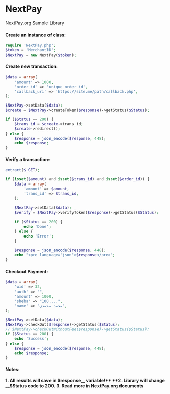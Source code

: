 # NextPay
NextPay.org Sample Library

#### Create an instance of class:
```PHP
require 'NextPay.php';
$token = 'MerchantID';
$NextPay = new NextPay($token);
```

#### Create new transaction:
```PHP
$data = array(
	'amount' => 1000,
	'order_id' => 'unique order id',
	'callback_uri' => 'https://site.me/path/callback.php',
);

$NextPay->setData($data);
$create = $NextPay->createToken($response)->getStatus($Status);

if ($Status == 200) {
	$trans_id = $create->trans_id;
	$create->redirect();
} else {
	$response = json_encode($response, 448);
	echo $response;
}
```

#### Verify a transaction:
```PHP
extract($_GET);

if (isset($amount) and isset($trans_id) and isset($order_id)) {
	$data = array(
		'amount' => $amount,
		'trans_id' => $trans_id,
	);
	
	$NextPay->setData($data);
	$verify = $NextPay->verifyToken($response)->getStatus($Status);
	
	if ($Status == 200) {
		echo 'Done';
	} else {
		echo 'Error';
	}
	
	$response = json_encode($response, 448);
	echo "<pre language='json'>$response</pre>";
}
```

#### Checkout Payment:
```PHP
$data = array(
	'wid' => 32,
	'auth' => "",
	'amount' => 1000,
	'sheba' => "100....",
	'name' => "محمد محمدی",
);

$NextPay->setData($data);
$NextPay->checkOut($response)->getStatus($Status);
// $NextPay->checkOutWithoutFee($response)->getStatus($Status);
if ($Status == 200) {
	echo 'Success';
} else {
	$response = json_encode($response, 448);
	echo $response;
}
```

#### Notes:
**1. All results will save in __$response__ variable!**
**2. Library will change __$Status__ code to 200.**
**3. Read more in NextPay.org documents**
